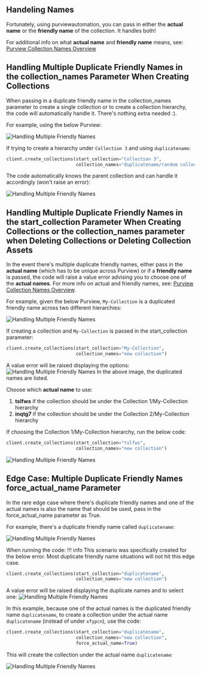 ## **Handeling Names**
Fortunately, using purviewautomation, you can pass in either the **actual name** or the **friendly name** of the collection. It handles both! 

For additional info on what **actual name** and **friendly name** means, see: [Purview Collection Names Overview](how-purview-names-work.md)  

## **Handling Multiple Duplicate Friendly Names in the collection_names Parameter When Creating Collections**
When passing in a duplicate friendly name in the collection_names parameter to create a single collection or to create a collection hierarchy, the code will automatically handle it. There's nothing extra needed :). 

For example, using the below Purview:

![Handling Multiple Friendly Names](../img/handeling-multiple-duplicate-friendly-names/image01.png)

If trying to create a hierarchy under `Collection 3` and using `duplicatename`:
```Python
client.create_collections(start_collection="Collection 3", 
                          collection_names="duplicatename/random collection 1/random collection 2")
```

The code automatically knows the parent collection and can handle it accordingly (won't raise an error):

![Handling Multiple Friendly Names](../img/handeling-multiple-duplicate-friendly-names/image02.png)


## **Handling Multiple Duplicate Friendly Names in the start_collection Parameter When Creating Collections or the collection_names parameter when Deleting Collections or Deleting Collection Assets**

In the event there's multiple duplicate friendly names, either pass in the **actual name** (which has to be unique across Purview) or if a **friendly name** is passed, the code will raise a value error advising you to choose one of the **actual names**. For more info on actual and friendly names, see: [Purview Collection Names Overview](how-purview-names-work.md).

For example, given the below Purview, `My-Collection` is a duplicated friendly name across two different hierarchies:

![Handling Multiple Friendly Names](../img/how-purview-names-work/image03.png)

 If creating a collection and `My-Collection` is passed in the start_collection parameter:
```Python
client.create_collections(start_collection="My-Collection", 
                          collection_names="new collection")
``` 

A value error will be raised displaying the options:
![Handling Multiple Friendly Names](../img/handeling-multiple-duplicate-friendly-names/image03.png)
In the above image, the duplicated names are listed. 

Choose which **actual name** to use:

1. **tslfws** if the collection should be under the Collection 1/My-Collection hierarchy
2. **inqtg7** if the collection should be under the Collection 2/My-Collection hierarchy

If choosing the Collection 1/My-Collection hierarchy, run the below code:
```Python
client.create_collections(start_collection="tslfws", 
                          collection_names="new collection")
```
![Handling Multiple Friendly Names](../img/handeling-multiple-duplicate-friendly-names/image04.png)


## **Edge Case: Multiple Duplicate Friendly Names force_actual_name Parameter**
In the rare edge case where there's duplicate friendly names and one of the actual names is also the name that should be used, pass in the force_actual_name parameter as True.

For example, there's a duplicate friendly name called `duplicatename`:

![Handling Multiple Friendly Names](../img/handeling-multiple-duplicate-friendly-names/image05.png)

When running the code: 
!!! info
    This scenario was specifically created for the below error. Most duplicate friendly name situations will not hit this edge case.
```Python
client.create_collections(start_collection="duplicatename",
                          collection_names="new collection")
```

A value error will be raised displaying the duplicate names and to select one:
![Handling Multiple Friendly Names](../img/handeling-multiple-duplicate-friendly-names/image06.png)

In this example, because one of the actual names is the duplicated friendly name `duplicatename`, to create a collection under the actual name `duplicatename` (instead of under `xfypcn`), use the code:
```Python
client.create_collections(start_collection="duplicatename",
                          collection_names="new collection", 
                          force_actual_name=True)
```
This will create the collection under the actual name `duplicatename`:

![Handling Multiple Friendly Names](../img/handeling-multiple-duplicate-friendly-names/image07.png)
